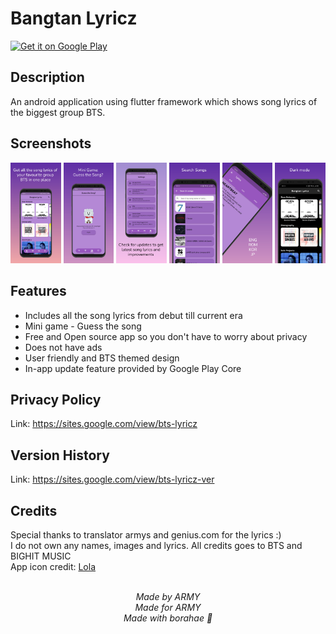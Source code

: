 # Bangtan Lyricz

<a href='https://play.google.com/store/apps/details?id=com.kimvinod.bts_lyricz'><img alt='Get it on Google Play' src='https://play.google.com/intl/en_us/badges/static/images/badges/en_badge_web_generic.png' height="80" /></a>

## Description
An android application using flutter framework which shows song lyrics of the biggest group BTS.

## Screenshots
<p align = "center">
   <img src="https://github.com/KimVinod/bts-lyricz/blob/main/screenshots/home.png" width="16%" unselectable="on"/>
   <img src="https://github.com/KimVinod/bts-lyricz/blob/main/screenshots/mini-game.png" width="16%" unselectable="on"/>
   <img src="https://github.com/KimVinod/bts-lyricz/blob/main/screenshots/settings.png" width="16%" unselectable="on"/>
   <img src="https://github.com/KimVinod/bts-lyricz/blob/main/screenshots/search.png" width="16%" unselectable="on"/>
   <img src="https://github.com/KimVinod/bts-lyricz/blob/main/screenshots/lyrics.png" width="16%" unselectable="on"/> 
   <img src="https://github.com/KimVinod/bts-lyricz/blob/main/screenshots/dark-mode.png" width="16%" unselectable="on"/> 
</p>

## Features
<ul>
  <li>Includes all the song lyrics from debut till current era</li>
  <li>Mini game - Guess the song</li>
  <li>Free and Open source app so you don't have to worry about privacy</li>
  <li>Does not have ads</li>
  <li>User friendly and BTS themed design</li>
  <li>In-app update feature provided by Google Play Core</li>
</ul>

## Privacy Policy
Link: https://sites.google.com/view/bts-lyricz

## Version History
Link: https://sites.google.com/view/bts-lyricz-ver

## Credits
Special thanks to translator armys and genius.com for the lyrics :)<br>
I do not own any names, images and lyrics. All credits goes to BTS and BIGHIT MUSIC<br>
App icon credit: <a href="https://in.pinterest.com/pin/807340670713498489/">Lola</a>

<p align = "center">
 <br>
 <i>Made by ARMY</i><br>
 <i>Made for ARMY</i><br>
 <i>Made with borahae 💜</i>
